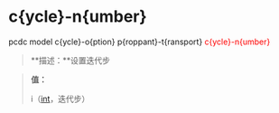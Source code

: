 # c{ycle}-n{umber}
pcdc model c{ycle}-o{ption} p{roppant}-t{ransport} <span style='color: red;'>c{ycle}-n{umber}</span>
> **描述：**设置迭代步

> 
> **值：**
> 
> i（[int](数据类型/int/)，迭代步）

